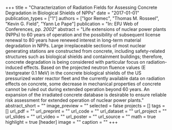 +++
title = "Characterization of Radiation Fields for Assessing Concrete Degradation in Biological Shields of NPPs"
date = "2017-01-01"
publication_types = ["1"]
authors = ["Igor Remec", "Thomas M. Rosseel", "Kevin G. Field", "Yann Le Pape"]
publication = "In: EPJ Web of Conferences, _pp. 2002_"
abstract = "Life extensions of nuclear power plants (NPPs) to 60 years of operation and the possibility of subsequent license renewal to 80 years have renewed interest in long-term material degradation in NPPs. Large irreplaceable sections of most nuclear generating stations are constructed from concrete, including safety-related structures such as biological shields and containment buildings; therefore, concrete degradation is being considered with particular focus on radiation-induced effects. Based on the projected neutron fluence values (E \\textgreater 0.1 MeV) in the concrete biological shields of the US pressurized water reactor fleet and the currently available data on radiation effects on concrete, some decrease in mechanical properties of concrete cannot be ruled out during extended operation beyond 60 years. An expansion of the irradiated concrete database is desirable to ensure reliable risk assessment for extended operation of nuclear power plants."
abstract_short = ""
image_preview = ""
selected = false
projects = []
tags = []
url_pdf = ""
url_preprint = ""
url_code = ""
url_dataset = ""
url_project = ""
url_slides = ""
url_video = ""
url_poster = ""
url_source = ""
math = true
highlight = true
[header]
image = ""
caption = ""
+++
